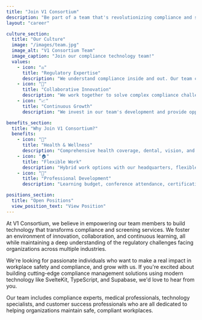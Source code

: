 ```yaml
---
title: "Join V1 Consortium"
description: "Be part of a team that's revolutionizing compliance and screening services with innovative technology and deep regulatory expertise."
layout: "career"

culture_section:
  title: "Our Culture"
  image: "/images/team.jpg"
  image_alt: "V1 Consortium Team"
  image_caption: "Join our compliance technology team!"
  values:
    - icon: "⚖️"
      title: "Regulatory Expertise"
      description: "We understand compliance inside and out. Our team combines technology expertise with deep regulatory and industry knowledge."
    - icon: "🤝"
      title: "Collaborative Innovation"
      description: "We work together to solve complex compliance challenges and build solutions that truly serve our customers' safety needs."
    - icon: "📈"
      title: "Continuous Growth"
      description: "We invest in our team's development and provide opportunities to grow both personally and professionally in the rapidly evolving compliance technology space."

benefits_section:
  title: "Why Join V1 Consortium?"
  benefits:
    - icon: "💪"
      title: "Health & Wellness"
      description: "Comprehensive health coverage, dental, vision, and wellness programs with mental health support."
    - icon: "🏠"
      title: "Flexible Work"
      description: "Hybrid work options with our headquarters, flexible hours, and generous PTO policy."
    - icon: "🎯"
      title: "Professional Development"
      description: "Learning budget, conference attendance, certification support, and mentorship programs."

positions_section:
  title: "Open Positions"
  view_position_text: "View Position"
---
```


At V1 Consortium, we believe in empowering our team members to build technology that transforms compliance and screening services. We foster an environment of innovation, collaboration, and continuous learning, all while maintaining a deep understanding of the regulatory challenges facing organizations across multiple industries.

We're looking for passionate individuals who want to make a real impact in workplace safety and compliance, and grow with us. If you're excited about building cutting-edge compliance management solutions using modern technology like SvelteKit, TypeScript, and Supabase, we'd love to hear from you.

Our team includes compliance experts, medical professionals, technology specialists, and customer success professionals who are all dedicated to helping organizations maintain safe, compliant workplaces.
